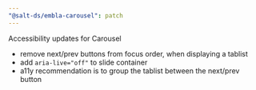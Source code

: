 ```yaml
---
"@salt-ds/embla-carousel": patch
---
```


Accessibility updates for Carousel

- remove next/prev buttons from focus order, when displaying a tablist
- add `aria-live="off"` to slide container
- a11y recommendation is to group the tablist between the next/prev button
